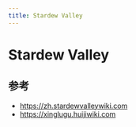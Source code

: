 ```yaml
---
title: Stardew Valley
---
```


# Stardew Valley

## 参考

- https://zh.stardewvalleywiki.com
- https://xinglugu.huijiwiki.com

